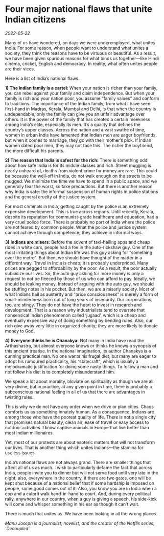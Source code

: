 # Four major national flaws that unite Indian citizens

*2022-05-22*

Many of us have wondered, on days we were underemployed, what unites
India. For some reason, when people want to understand what unites a
society, they think the reasons have to be virtuous or beautiful. As a
result, we have been given spurious reasons for what binds us
together—like Hindi cinema, cricket, English and democracy. In reality,
what often unites people are their vices.

Here is a list of India’s national flaws.

**1) The Indian family is a cartel:** When your nation is richer than
your family, you can rebel against your family and claim independence.
But when your family is rich and your nation poor, you assume “family
values" and conform to traditions. The importance of the Indian family,
from what I have seen first-hand in Madras, Kerala, Mumbai and Delhi, is
that when the country is undependable, only the family can give you an
unfair advantage over others. It is the power of the family that has
created a certain meekness among India’s elite, especially its men. It’s
a quality that defines the country’s upper classes. Across the nation
and a vast swathe of time, women in urban India have lamented that
Indian men are eager boyfriends, but when it comes to marriage, they go
with their mother’s pick. If Indian women dated poor men, they may not
face this. The richer the boyfriend, the more difficult his parents.

**2) The reason that India is safest for the rich:** There is something
odd about how safe India is for its middle classes and rich. Street
mugging is nearly unheard of, deaths from violent crime for money are
rare. This could be because the well-off in India, do not walk enough on
the streets to be mugged. We minimize the time we have to spend in a
public space, and we generally fear the worst, so take precautions. But
there is another reason why India is safe: the informal suspension of
human rights in police stations and the general cruelty of the justice
system.

For most criminals in India, getting caught by the police is an
extremely expensive development. This is true across regions. Until
recently, Kerala, despite its reputation for communist-grade healthcare
and education, had a very cruel police force. There is probably no part
of India where the police are not feared by common people. What the
police and justice system cannot achieve through competence, they
achieve in informal ways.

**3) Indians are misers:** Before the advent of taxi-hailing apps and
cheap rides in white cars, people had a foe in the auto-rickshaw guy.
One of the most irritating things about Indian life was this guy asking
for “something over the metre". But then, we should have thought of the
matter in a different way. Travel in India is cheap; it is probably
underpriced. Many prices are pegged to affordability by the poor. As a
result, the poor actually subsidize our lives. So, the auto guy asking
for more money is only a request to not be fleeced by those of us who
can afford to pay. Ideally, we should be leaking money. Instead of
arguing with the auto guy, we should be stuffing notes in his pocket.
But then, we are a miserly society. Most of what Indians hail as
austerity and “price consciousness" is merely a form of small-mindedness
born out of long years of insecurity. Our corporations, too, are stingy.
They do not have the heart to invest in research and development. That
is a reason why industrialists tend to overrate that nonsensical Indian
phenomenon called ‘jugaad’, which is a cheap and eventually expensive
way of doing something by bending rules. Also, our rich give away very
little in organized charity; they are more likely to donate money to
God.

**4) Everyone thinks he is Chanakya:** Not many in India have read the
Arthashastra, but almost everyone knows or thinks he knows a synopsis of
this ancient treatise. In the national imagination, its author Chanakya
is a cunning practical man. No one wants his frugal diet; but many are
eager to adopt his rumoured practicality, his “statecraft", which is
usually a melodramatic justification for doing some nasty things. To
follow a man and not follow his diet is to completely misunderstand him.

We speak a lot about morality, bloviate on spirituality as though we are
all very divine, but in practice, at any given point in time, there is
probably a subconscious national feeling in all of us that there are
advantages in twisting rules.

This is why we do not have any order when we drive or plan cities. Chaos
comforts us as something innately human. As a consequence, Indians are
among those who have the poorest quality of life. There is not a single
city that promises natural beauty, clean air, ease of travel or easy
access to outdoor activities. I know captive animals in Europe that live
better than most Indian millionaires.

Yet, most of our protests are about esoteric matters that will not
transform our lives. That is another thing which unites Indians—the
stamina for useless issues.

India’s national flaws are not always grand. There are smaller things
that affect all of us as much. I wish to particularly defame the fact
that across India, people invite you to dinner but will not serve food
until very late in the night; also, everywhere in the country, if there
are two gates, one will be kept shut because of a national belief that
if some hardship is imposed on people, some good comes out of it. Also,
you know you are in India when a cop and a culprit walk hand-in-hand to
court. And, during every political rally, anywhere in our country, when
a guy is giving a speech, his side-kick will come and whisper something
in his ear as though it can’t wait.

There is much that unites us. We have been looking in all the wrong
places.

*Manu Joseph is a journalist, novelist, and the creator of the Netflix
series, ‘Decoupled’*
